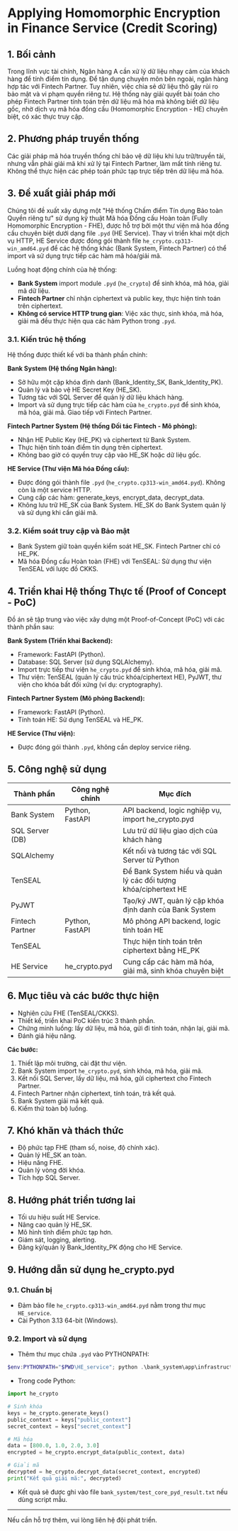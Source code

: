 # Applying Homomorphic Encryption in Finance Service (Credit Scoring)

## 1. Bối cảnh
Trong lĩnh vực tài chính, Ngân hàng A cần xử lý dữ liệu nhạy cảm của khách hàng để tính điểm tín dụng. Để tận dụng chuyên môn bên ngoài, ngân hàng hợp tác với Fintech Partner. Tuy nhiên, việc chia sẻ dữ liệu thô gây rủi ro bảo mật và vi phạm quyền riêng tư. Hệ thống này giải quyết bài toán cho phép Fintech Partner tính toán trên dữ liệu mã hóa mà không biết dữ liệu gốc, nhờ dịch vụ mã hóa đồng cấu (Homomorphic Encryption - HE) chuyên biệt, có xác thực truy cập.

## 2. Phương pháp truyền thống
Các giải pháp mã hóa truyền thống chỉ bảo vệ dữ liệu khi lưu trữ/truyền tải, nhưng vẫn phải giải mã khi xử lý tại Fintech Partner, làm mất tính riêng tư. Không thể thực hiện các phép toán phức tạp trực tiếp trên dữ liệu mã hóa.

## 3. Đề xuất giải pháp mới
Chúng tôi đề xuất xây dựng một "Hệ thống Chấm điểm Tín dụng Bảo toàn Quyền riêng tư" sử dụng kỹ thuật Mã hóa Đồng cấu Hoàn toàn (Fully Homomorphic Encryption - FHE), được hỗ trợ bởi một thư viện mã hóa đồng cấu chuyên biệt dưới dạng file `.pyd` (HE Service). Thay vì triển khai một dịch vụ HTTP, HE Service được đóng gói thành file `he_crypto.cp313-win_amd64.pyd` để các hệ thống khác (Bank System, Fintech Partner) có thể import và sử dụng trực tiếp các hàm mã hóa/giải mã.

Luồng hoạt động chính của hệ thống:

- **Bank System** import module `.pyd` (`he_crypto`) để sinh khóa, mã hóa, giải mã dữ liệu.
- **Fintech Partner** chỉ nhận ciphertext và public key, thực hiện tính toán trên ciphertext.
- **Không có service HTTP trung gian**: Việc xác thực, sinh khóa, mã hóa, giải mã đều thực hiện qua các hàm Python trong `.pyd`.

### 3.1. Kiến trúc hệ thống
Hệ thống được thiết kế với ba thành phần chính:

**Bank System (Hệ thống Ngân hàng):**
- Sở hữu một cặp khóa định danh (Bank_Identity_SK, Bank_Identity_PK).
- Quản lý và bảo vệ HE Secret Key (HE_SK).
- Tương tác với SQL Server để quản lý dữ liệu khách hàng.
- Import và sử dụng trực tiếp các hàm của `he_crypto.pyd` để sinh khóa, mã hóa, giải mã. Giao tiếp với Fintech Partner.

**Fintech Partner System (Hệ thống Đối tác Fintech - Mô phỏng):**
- Nhận HE Public Key (HE_PK) và ciphertext từ Bank System.
- Thực hiện tính toán điểm tín dụng trên ciphertext.
- Không bao giờ có quyền truy cập vào HE_SK hoặc dữ liệu gốc.

**HE Service (Thư viện Mã hóa Đồng cấu):**
- Được đóng gói thành file `.pyd` (`he_crypto.cp313-win_amd64.pyd`). Không còn là một service HTTP.
- Cung cấp các hàm: generate_keys, encrypt_data, decrypt_data.
- Không lưu trữ HE_SK của Bank System. HE_SK do Bank System quản lý và sử dụng khi cần giải mã.

### 3.2. Kiểm soát truy cập và Bảo mật
- Bank System giữ toàn quyền kiểm soát HE_SK. Fintech Partner chỉ có HE_PK.
- Mã hóa Đồng cấu Hoàn toàn (FHE) với TenSEAL: Sử dụng thư viện TenSEAL với lược đồ CKKS.

## 4. Triển khai Hệ thống Thực tế (Proof of Concept - PoC)
Đồ án sẽ tập trung vào việc xây dựng một Proof-of-Concept (PoC) với các thành phần sau:

**Bank System (Triển khai Backend):**
- Framework: FastAPI (Python).
- Database: SQL Server (sử dụng SQLAlchemy).
- Import trực tiếp thư viện `he_crypto.pyd` để sinh khóa, mã hóa, giải mã.
- Thư viện: TenSEAL (quản lý cấu trúc khóa/ciphertext HE), PyJWT, thư viện cho khóa bất đối xứng (ví dụ: cryptography).

**Fintech Partner System (Mô phỏng Backend):**
- Framework: FastAPI (Python).
- Tính toán HE: Sử dụng TenSEAL và HE_PK.

**HE Service (Thư viện):**
- Được đóng gói thành `.pyd`, không cần deploy service riêng.

## 5. Công nghệ sử dụng
| Thành phần      | Công nghệ chính | Mục đích                                                        |
| --------------- | --------------- | --------------------------------------------------------------- |
| Bank System     | Python, FastAPI | API backend, logic nghiệp vụ, import he_crypto.pyd              |
| SQL Server (DB) |                 | Lưu trữ dữ liệu giao dịch của khách hàng                        |
| SQLAlchemy      |                 | Kết nối và tương tác với SQL Server từ Python                   |
| TenSEAL         |                 | Để Bank System hiểu và quản lý các đối tượng khóa/ciphertext HE |
| PyJWT           |                 | Tạo/ký JWT, quản lý cặp khóa định danh của Bank System          |
| Fintech Partner | Python, FastAPI | Mô phỏng API backend, logic tính toán HE                        |
| TenSEAL         |                 | Thực hiện tính toán trên ciphertext bằng HE_PK                  |
| HE Service      | he_crypto.pyd   | Cung cấp các hàm mã hóa, giải mã, sinh khóa chuyên biệt         |

## 6. Mục tiêu và các bước thực hiện
- Nghiên cứu FHE (TenSEAL/CKKS).
- Thiết kế, triển khai PoC kiến trúc 3 thành phần.
- Chứng minh luồng: lấy dữ liệu, mã hóa, gửi đi tính toán, nhận lại, giải mã.
- Đánh giá hiệu năng.

**Các bước:**
1. Thiết lập môi trường, cài đặt thư viện.
2. Bank System import `he_crypto.pyd`, sinh khóa, mã hóa, giải mã.
3. Kết nối SQL Server, lấy dữ liệu, mã hóa, gửi ciphertext cho Fintech Partner.
4. Fintech Partner nhận ciphertext, tính toán, trả kết quả.
5. Bank System giải mã kết quả.
6. Kiểm thử toàn bộ luồng.

## 7. Khó khăn và thách thức
- Độ phức tạp FHE (tham số, noise, độ chính xác).
- Quản lý HE_SK an toàn.
- Hiệu năng FHE.
- Quản lý vòng đời khóa.
- Tích hợp SQL Server.

## 8. Hướng phát triển tương lai
- Tối ưu hiệu suất HE Service.
- Nâng cao quản lý HE_SK.
- Mô hình tính điểm phức tạp hơn.
- Giám sát, logging, alerting.
- Đăng ký/quản lý Bank_Identity_PK động cho HE Service.

## 9. Hướng dẫn sử dụng he_crypto.pyd
### 9.1. Chuẩn bị
- Đảm bảo file `he_crypto.cp313-win_amd64.pyd` nằm trong thư mục `HE_service`.
- Cài Python 3.13 64-bit (Windows).

### 9.2. Import và sử dụng
- Thêm thư mục chứa `.pyd` vào PYTHONPATH:

```powershell
$env:PYTHONPATH="$PWD\HE_service"; python .\bank_system\app\infrastructure\test_core_pyd.py
```

- Trong code Python:
```python
import he_crypto

# Sinh khóa
keys = he_crypto.generate_keys()
public_context = keys["public_context"]
secret_context = keys["secret_context"]

# Mã hóa
data = [800.0, 1.0, 2.0, 3.0]
encrypted = he_crypto.encrypt_data(public_context, data)

# Giải mã
decrypted = he_crypto.decrypt_data(secret_context, encrypted)
print("Kết quả giải mã:", decrypted)
```

- Kết quả sẽ được ghi vào file `bank_system/test_core_pyd_result.txt` nếu dùng script mẫu.

---
Nếu cần hỗ trợ thêm, vui lòng liên hệ đội phát triển.
